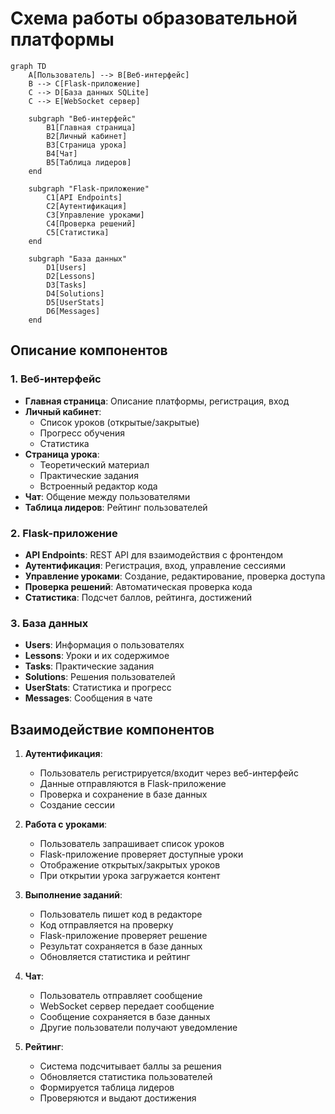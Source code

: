 # Схема работы образовательной платформы

```mermaid
graph TD
    A[Пользователь] --> B[Веб-интерфейс]
    B --> C[Flask-приложение]
    C --> D[База данных SQLite]
    C --> E[WebSocket сервер]
    
    subgraph "Веб-интерфейс"
        B1[Главная страница]
        B2[Личный кабинет]
        B3[Страница урока]
        B4[Чат]
        B5[Таблица лидеров]
    end
    
    subgraph "Flask-приложение"
        C1[API Endpoints]
        C2[Аутентификация]
        C3[Управление уроками]
        C4[Проверка решений]
        C5[Статистика]
    end
    
    subgraph "База данных"
        D1[Users]
        D2[Lessons]
        D3[Tasks]
        D4[Solutions]
        D5[UserStats]
        D6[Messages]
    end
```

## Описание компонентов

### 1. Веб-интерфейс
- **Главная страница**: Описание платформы, регистрация, вход
- **Личный кабинет**: 
  - Список уроков (открытые/закрытые)
  - Прогресс обучения
  - Статистика
- **Страница урока**:
  - Теоретический материал
  - Практические задания
  - Встроенный редактор кода
- **Чат**: Общение между пользователями
- **Таблица лидеров**: Рейтинг пользователей

### 2. Flask-приложение
- **API Endpoints**: REST API для взаимодействия с фронтендом
- **Аутентификация**: Регистрация, вход, управление сессиями
- **Управление уроками**: Создание, редактирование, проверка доступа
- **Проверка решений**: Автоматическая проверка кода
- **Статистика**: Подсчет баллов, рейтинга, достижений

### 3. База данных
- **Users**: Информация о пользователях
- **Lessons**: Уроки и их содержимое
- **Tasks**: Практические задания
- **Solutions**: Решения пользователей
- **UserStats**: Статистика и прогресс
- **Messages**: Сообщения в чате

## Взаимодействие компонентов

1. **Аутентификация**:
   - Пользователь регистрируется/входит через веб-интерфейс
   - Данные отправляются в Flask-приложение
   - Проверка и сохранение в базе данных
   - Создание сессии

2. **Работа с уроками**:
   - Пользователь запрашивает список уроков
   - Flask-приложение проверяет доступные уроки
   - Отображение открытых/закрытых уроков
   - При открытии урока загружается контент

3. **Выполнение заданий**:
   - Пользователь пишет код в редакторе
   - Код отправляется на проверку
   - Flask-приложение проверяет решение
   - Результат сохраняется в базе данных
   - Обновляется статистика и рейтинг

4. **Чат**:
   - Пользователь отправляет сообщение
   - WebSocket сервер передает сообщение
   - Сообщение сохраняется в базе данных
   - Другие пользователи получают уведомление

5. **Рейтинг**:
   - Система подсчитывает баллы за решения
   - Обновляется статистика пользователей
   - Формируется таблица лидеров
   - Проверяются и выдают достижения 